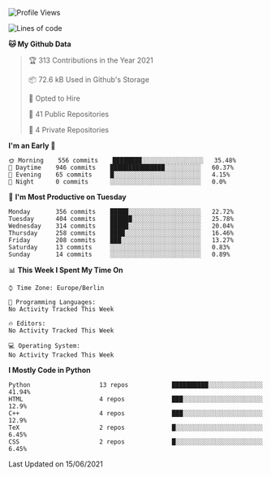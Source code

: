 <!--START_SECTION:waka-->
![Profile Views](http://img.shields.io/badge/Profile%20Views-3-blue)

![Lines of code](https://img.shields.io/badge/From%20Hello%20World%20I%27ve%20Written-136123%20lines%20of%20code-blue)

**🐱 My Github Data** 

> 🏆 313 Contributions in the Year 2021
 > 
> 📦 72.6 kB Used in Github's Storage 
 > 
> 💼 Opted to Hire
 > 
> 📜 41 Public Repositories 
 > 
> 🔑 4 Private Repositories  
 > 
**I'm an Early 🐤** 

```text
🌞 Morning    556 commits    ████████░░░░░░░░░░░░░░░░░   35.48% 
🌆 Daytime    946 commits    ███████████████░░░░░░░░░░   60.37% 
🌃 Evening    65 commits     █░░░░░░░░░░░░░░░░░░░░░░░░   4.15% 
🌙 Night      0 commits      ░░░░░░░░░░░░░░░░░░░░░░░░░   0.0%

```
📅 **I'm Most Productive on Tuesday** 

```text
Monday       356 commits    █████░░░░░░░░░░░░░░░░░░░░   22.72% 
Tuesday      404 commits    ██████░░░░░░░░░░░░░░░░░░░   25.78% 
Wednesday    314 commits    █████░░░░░░░░░░░░░░░░░░░░   20.04% 
Thursday     258 commits    ████░░░░░░░░░░░░░░░░░░░░░   16.46% 
Friday       208 commits    ███░░░░░░░░░░░░░░░░░░░░░░   13.27% 
Saturday     13 commits     ░░░░░░░░░░░░░░░░░░░░░░░░░   0.83% 
Sunday       14 commits     ░░░░░░░░░░░░░░░░░░░░░░░░░   0.89%

```


📊 **This Week I Spent My Time On** 

```text
⌚︎ Time Zone: Europe/Berlin

💬 Programming Languages: 
No Activity Tracked This Week

🔥 Editors: 
No Activity Tracked This Week

💻 Operating System: 
No Activity Tracked This Week

```

**I Mostly Code in Python** 

```text
Python                   13 repos            ██████████░░░░░░░░░░░░░░░   41.94% 
HTML                     4 repos             ███░░░░░░░░░░░░░░░░░░░░░░   12.9% 
C++                      4 repos             ███░░░░░░░░░░░░░░░░░░░░░░   12.9% 
TeX                      2 repos             █░░░░░░░░░░░░░░░░░░░░░░░░   6.45% 
CSS                      2 repos             █░░░░░░░░░░░░░░░░░░░░░░░░   6.45%

```



 Last Updated on 15/06/2021
<!--END_SECTION:waka-->
